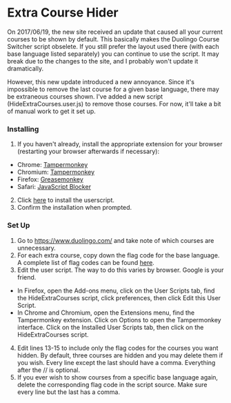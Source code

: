 # Extra Course Hider
On 2017/06/19, the new site received an update that caused all your current courses to be shown by default. This basically makes the Duolingo Course Switcher script obselete. If you still prefer the layout used there (with each base language listed separately) you can continue to use the script. It may break due to the changes to the site, and I probably won't update it dramatically.

However, this new update introduced a new annoyance. Since it's impossible to remove the last course for a given base language, there may be extraneous courses shown. I've added a new script (HideExtraCourses.user.js) to remove those courses. For now, it'll take a bit of manual work to get it set up.

### Installing

1. If you haven't already, install the appropriate extension for your browser (restarting your browser afterwards if necessary):
 * Chrome: [Tampermonkey](https://chrome.google.com/webstore/detail/tampermonkey/dhdgffkkebhmkfjojejmpbldmpobfkfo?hl=en)
 * Chromium: [Tampermonkey](https://chrome.google.com/webstore/detail/tampermonkey/dhdgffkkebhmkfjojejmpbldmpobfkfo?hl=en)
 * Firefox: [Greasemonkey](https://addons.mozilla.org/en-US/firefox/addon/greasemonkey/)
 * Safari: [JavaScript Blocker](http://javascript-blocker.toggleable.com/)
2. Click [here](https://github.com/zeta12ti/DuolingoCourseSwitcher/raw/master/HideExtraCourses.user.js) to install the userscript.
3. Confirm the installation when prompted.

### Set Up

1. Go to https://www.duolingo.com/ and take note of which courses are unnecessary. 
2. For each extra course, copy down the flag code for the base language. A complete list of flag codes can be found [here](https://github.com/zeta12ti/DuolingoCourseSwitcher/blob/master/FlagCodes.txt).
3. Edit the user script. The way to do this varies by browser. Google is your friend.
 * In Firefox, open the Add-ons menu, click on the User Scripts tab, find the HideExtraCourses script, click preferences, then click Edit this User Script.
 * In Chrome and Chromium, open the Extensions menu, find the Tampermonkey extension. Click on Options to open the Tampermonkey interface. Click on the Installed User Scripts tab, then click on the HideExtraCourses script.
4. Edit lines 13-15 to include only the flag codes for the courses you want hidden. By default, three courses are hidden and you may delete them if you wish. Every line except the last should have a comma. Everything after the // is optional.
5. If you ever wish to show courses from a specific base language again, delete the corresponding flag code in the script source. Make sure every line but the last has a comma.
